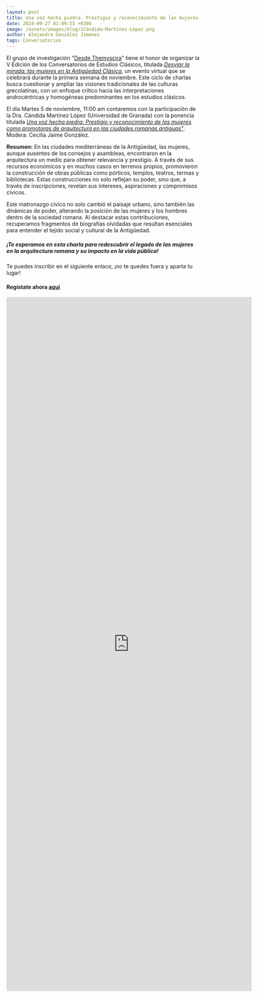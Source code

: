 ```yaml
---
layout: post
title: Una voz hecha piedra. Prestigio y reconocimiento de las mujeres como promotoras de arquitectura en las ciudades romanas antiguas
date: 2024-09-27 01:09:55 +0300
image: /assets/images/blog/1Cándida-Martínez-López.png
author: Alejandra González Jiménez
tags: Conversatorios
---
```


El grupo de investigación "[Desde Themyscira](https://desdethemysciraffyl.mx/)"  tiene el honor de organizar la V Edición de los Conversatorios de Estudios Clásicos, titulada *<a href="/desdethemyscira.github.io/assets/images/blog/Desviar-la-mirada.pdf" target="_blank">Desviar la mirada: las mujeres en la Antigüedad Clásica</a>*, un evento virtual que se celebrará durante la primera semana de noviembre. Este ciclo de charlas busca cuestionar y ampliar las visiones tradicionales de las culturas grecolatinas, con un enfoque crítico hacia las interpretaciones androcéntricas y homogéneas predominantes en los estudios clásicos.

El día Martes 5 de noviembre, 11:00 am contaremos con la participación de la Dra. Cándida Martínez López (Universidad de Granada) con la ponencia títulada *<a href="/desdethemyscira.github.io/assets/images/blog/Candida-Martinez-Lopez.png" target="_blank">Una voz hecha piedra: Prestigio y reconocimiento de las mujeres como promotoras de arquitectura en las ciudades romanas antiguas"</a>*. Modera: Cecilia Jaime González.

**Resumen:**
En las ciudades mediterráneas de la Antigüedad, las mujeres, aunque ausentes de los consejos y asambleas, encontraron en la arquitectura un medio para obtener relevancia y prestigio. A través de sus recursos económicos y en muchos casos en terrenos propios, promovieron la construcción de obras públicas como pórticos, templos, teatros, termas y bibliotecas. Estas construcciones no solo reflejan su poder, sino que, a través de inscripciones, revelan sus intereses, aspiraciones y compromisos cívicos.

Este matronazgo cívico no solo cambió el paisaje urbano, sino también las dinámicas de poder, alterando la posición de las mujeres y los hombres dentro de la sociedad romana. Al destacar estas contribuciones, recuperamos fragmentos de biografías olvidadas que resultan esenciales para entender el tejido social y cultural de la Antigüedad.

##### **¡Te esperamos en esta charla para redescubrir el legado de las mujeres en la arquitectura romana y su impacto en la vida pública!**

Te puedes inscribir en el siguiente enlace, ¡no te quedes fuera y aparta tu lugar!
#### Regístate ahora [aquí](https://forms.gle/8QevoKEmFCATkktA7)

<iframe src="https://docs.google.com/forms/d/e/1FAIpQLSc8zPluCqplV-_EBSLQktSx5j4RE9oX4F7o6Q1cFtz87LS93g/viewform?embedded=true" width="640" height="1812" frameborder="0" marginheight="0" marginwidth="0">Cargando…</iframe>
